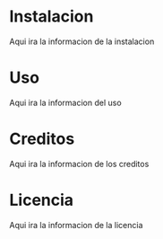 Instalacion
==

Aqui ira la informacion de la instalacion

Uso
==

Aqui ira la informacion del uso

Creditos
==
Aqui ira la informacion de los creditos

Licencia
==
Aqui ira la informacion de la licencia
